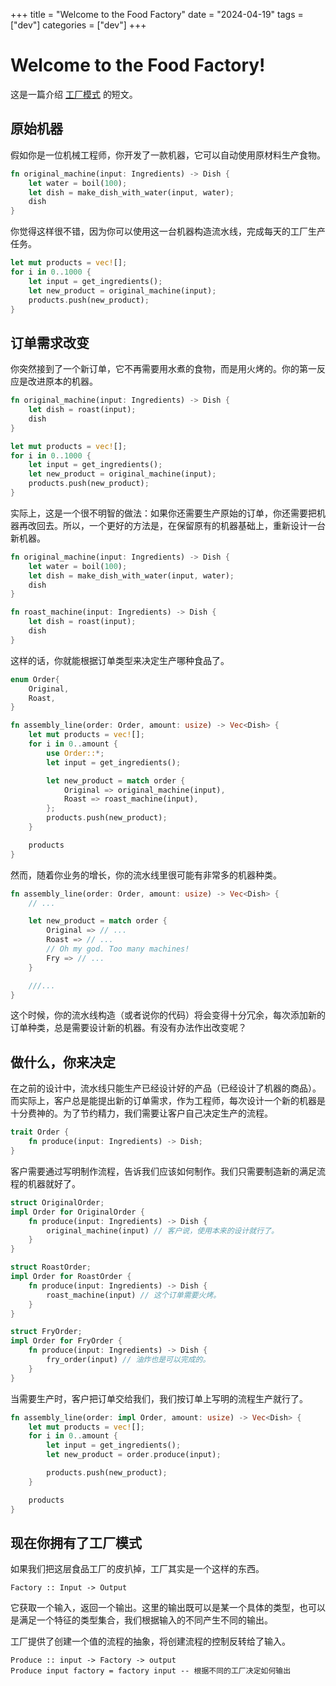 +++
title = "Welcome to the Food Factory"
date = "2024-04-19"
tags = ["dev"]
categories = ["dev"]
+++

# Welcome to the Food Factory!

这是一篇介绍 [工厂模式](https://zh.wikipedia.org/wiki/%E5%B7%A5%E5%8E%82%E6%96%B9%E6%B3%95) 的短文。

## 原始机器

假如你是一位机械工程师，你开发了一款机器，它可以自动使用原材料生产食物。

```rust
fn original_machine(input: Ingredients) -> Dish {
    let water = boil(100);
    let dish = make_dish_with_water(input, water);
    dish
}
```

你觉得这样很不错，因为你可以使用这一台机器构造流水线，完成每天的工厂生产任务。

```rust
let mut products = vec![];
for i in 0..1000 {
    let input = get_ingredients();
    let new_product = original_machine(input);
    products.push(new_product);
}
```

## 订单需求改变

你突然接到了一个新订单，它不再需要用水煮的食物，而是用火烤的。你的第一反应是改进原本的机器。

```rust
fn original_machine(input: Ingredients) -> Dish {
    let dish = roast(input);
    dish
}

let mut products = vec![];
for i in 0..1000 {
    let input = get_ingredients();
    let new_product = original_machine(input);
    products.push(new_product);
}
```

实际上，这是一个很不明智的做法：如果你还需要生产原始的订单，你还需要把机器再改回去。所以，一个更好的方法是，在保留原有的机器基础上，重新设计一台新机器。

```rust
fn original_machine(input: Ingredients) -> Dish {
    let water = boil(100);
    let dish = make_dish_with_water(input, water);
    dish
}

fn roast_machine(input: Ingredients) -> Dish {
    let dish = roast(input);
    dish
}
```

这样的话，你就能根据订单类型来决定生产哪种食品了。

```rust
enum Order{
    Original,
    Roast,
}

fn assembly_line(order: Order, amount: usize) -> Vec<Dish> {
    let mut products = vec![];
    for i in 0..amount {
        use Order::*;
        let input = get_ingredients();

        let new_product = match order {
            Original => original_machine(input),
            Roast => roast_machine(input),
        };
        products.push(new_product);
    }

    products
}
```

然而，随着你业务的增长，你的流水线里很可能有非常多的机器种类。

```rust
fn assembly_line(order: Order, amount: usize) -> Vec<Dish> {
    // ...

    let new_product = match order {
        Original => // ...
        Roast => // ...
        // Oh my god. Too many machines!
        Fry => // ...
    }

    ///...
}
```

这个时候，你的流水线构造（或者说你的代码）将会变得十分冗余，每次添加新的订单种类，总是需要设计新的机器。有没有办法作出改变呢？

## 做什么，你来决定

在之前的设计中，流水线只能生产已经设计好的产品（已经设计了机器的商品）。而实际上，客户总是能提出新的订单需求，作为工程师，每次设计一个新的机器是十分费神的。为了节约精力，我们需要让客户自己决定生产的流程。

```rust
trait Order {
    fn produce(input: Ingredients) -> Dish;
}
```

客户需要通过写明制作流程，告诉我们应该如何制作。我们只需要制造新的满足流程的机器就好了。

```rust
struct OriginalOrder;
impl Order for OriginalOrder {
    fn produce(input: Ingredients) -> Dish {
        original_machine(input) // 客户说，使用本来的设计就行了。
    }
}

struct RoastOrder;
impl Order for RoastOrder {
    fn produce(input: Ingredients) -> Dish {
        roast_machine(input) // 这个订单需要火烤。
    }
}

struct FryOrder;
impl Order for FryOrder {
    fn produce(input: Ingredients) -> Dish {
        fry_order(input) // 油炸也是可以完成的。
    }
}
```

当需要生产时，客户把订单交给我们，我们按订单上写明的流程生产就行了。

```rust
fn assembly_line(order: impl Order, amount: usize) -> Vec<Dish> {
    let mut products = vec![];
    for i in 0..amount {
        let input = get_ingredients();
        let new_product = order.produce(input);

        products.push(new_product);
    }

    products
}
```

## 现在你拥有了工厂模式

如果我们把这层食品工厂的皮扒掉，工厂其实是一个这样的东西。

```
Factory :: Input -> Output
```

它获取一个输入，返回一个输出。这里的输出既可以是某一个具体的类型，也可以是满足一个特征的类型集合，我们根据输入的不同产生不同的输出。

工厂提供了创建一个值的流程的抽象，将创建流程的控制反转给了输入。

```
Produce :: input -> Factory -> output
Produce input factory = factory input -- 根据不同的工厂决定如何输出
```
